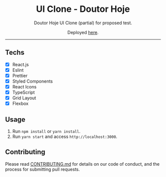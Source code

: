 <h1 align="center">
  UI Clone - Doutor Hoje
</h1>

<p align="center">Doutor Hoje UI Clone (partial) for proposed test.</p>
<p align="center">Deployed <a href="https://doutor-hoje.thiagowilliam.com.br/">here</a>.</p>

<hr>

## Techs

- [x] React.js
- [x] Eslint
- [x] Prettier
- [x] Styled Components
- [x] React Icons
- [x] TypeScript
- [x] Grid Layout
- [x] Flexbox

## Usage

1. Run `npm install` or `yarn install`.<br />
2. Run `yarn start` and access `http://localhost:3000`.<br />

## Contributing

Please read [CONTRIBUTING.md](CONTRIBUTING.md) for details on our code of conduct, and the process for submitting pull requests.
